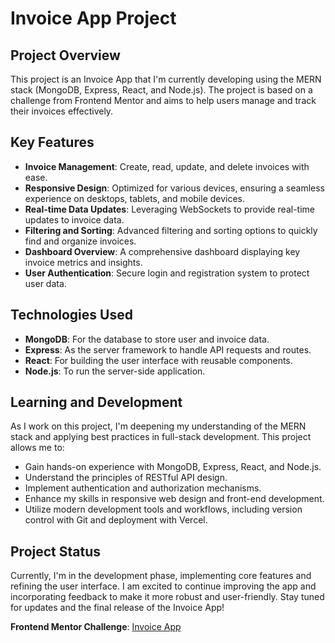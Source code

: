 # Invoice App Project

## Project Overview

This project is an Invoice App that I'm currently developing using the MERN stack (MongoDB, Express, React, and Node.js). The project is based on a challenge from Frontend Mentor and aims to help users manage and track their invoices effectively.

## Key Features

- **Invoice Management**: Create, read, update, and delete invoices with ease.
- **Responsive Design**: Optimized for various devices, ensuring a seamless experience on desktops, tablets, and mobile devices.
- **Real-time Data Updates**: Leveraging WebSockets to provide real-time updates to invoice data.
- **Filtering and Sorting**: Advanced filtering and sorting options to quickly find and organize invoices.
- **Dashboard Overview**: A comprehensive dashboard displaying key invoice metrics and insights.
- **User Authentication**: Secure login and registration system to protect user data.

## Technologies Used

- **MongoDB**: For the database to store user and invoice data.
- **Express**: As the server framework to handle API requests and routes.
- **React**: For building the user interface with reusable components.
- **Node.js**: To run the server-side application.

## Learning and Development

As I work on this project, I'm deepening my understanding of the MERN stack and applying best practices in full-stack development. This project allows me to:

- Gain hands-on experience with MongoDB, Express, React, and Node.js.
- Understand the principles of RESTful API design.
- Implement authentication and authorization mechanisms.
- Enhance my skills in responsive web design and front-end development.
- Utilize modern development tools and workflows, including version control with Git and deployment with Vercel.

## Project Status

Currently, I'm in the development phase, implementing core features and refining the user interface. I am excited to continue improving the app and incorporating feedback to make it more robust and user-friendly.
Stay tuned for updates and the final release of the Invoice App!

**Frontend Mentor Challenge**: [Invoice App](https://www.frontendmentor.io/challenges/invoice-app-i7KaLTQjl)
